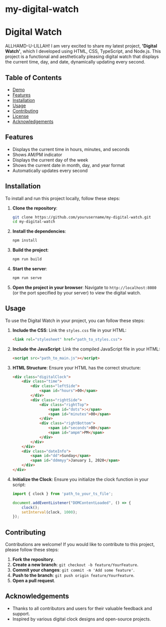 # my-digital-watch

# Digital Watch

ALLHAMD-U-LILLAH! I am very excited to share my latest project, **'Digital Watch'**, which I developed using HTML, CSS, TypeScript, and Node.js. This project is a functional and aesthetically pleasing digital watch that displays the current time, day, and date, dynamically updating every second.

## Table of Contents

- [Demo](#demo)
- [Features](#features)
- [Installation](#installation)
- [Usage](#usage)
- [Contributing](#contributing)
- [License](#license)
- [Acknowledgements](#acknowledgements)

## Features

- Displays the current time in hours, minutes, and seconds
- Shows AM/PM indicator
- Displays the current day of the week
- Shows the current date in month, day, and year format
- Automatically updates every second

## Installation

To install and run this project locally, follow these steps:

1. **Clone the repository**:
    ```bash
    git clone https://github.com/yourusername/my-digital-watch.git
    cd my-digital-watch
    ```

2. **Install the dependencies**:
    ```bash
    npm install
    ```

3. **Build the project**:
    ```bash
    npm run build
    ```

4. **Start the server**:
    ```bash
    npm run serve
    ```

5. **Open the project in your browser**:
    Navigate to `http://localhost:8080` (or the port specified by your server) to view the digital watch.

## Usage

To use the Digital Watch in your project, you can follow these steps:

1. **Include the CSS**:
    Link the `styles.css` file in your HTML:
    ```html
    <link rel="stylesheet" href="path_to_styles.css">
    ```

2. **Include the JavaScript**:
    Link the compiled JavaScript file in your HTML:
    ```html
    <script src="path_to_main.js"></script>
    ```

3. **HTML Structure**:
    Ensure your HTML has the correct structure:
    ```html
    <div class="digitalClock">
        <div class="time">
            <div class="leftSide">
                <span id="hours">00</span>
            </div>
            <div class="rightSide">
                <div class="rightTop">
                    <span id="dots">:</span>
                    <span id="minutes">00</span>
                </div>
                <div class="rightBottom">
                    <span id="seconds">00</span>
                    <span id="ampm">PM</span>
                </div>
            </div>
        </div>
        <div class="dateInfo">
            <span id="dd">Sunday</span>
            <span id="ddmmyy">January 1, 2020</span>
        </div>
    </div>
    ```

4. **Initialize the Clock**:
    Ensure you initialize the clock function in your script:
    ```typescript
    import { clock } from 'path_to_your_ts_file';

    document.addEventListener("DOMContentLoaded", () => {
        clock();
        setInterval(clock, 1000);
    });
    ```

## Contributing

Contributions are welcome! If you would like to contribute to this project, please follow these steps:

1. **Fork the repository**.
2. **Create a new branch**: `git checkout -b feature/YourFeature`.
3. **Commit your changes**: `git commit -m 'Add some feature'`.
4. **Push to the branch**: `git push origin feature/YourFeature`.
5. **Open a pull request**.

## Acknowledgements

- Thanks to all contributors and users for their valuable feedback and support.
- Inspired by various digital clock designs and open-source projects.

